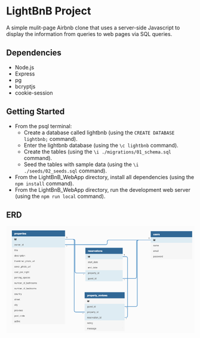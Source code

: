 # LightBnB Project

A simple mulit-page Airbnb clone that uses a server-side Javascript to display the information from queries to web pages via SQL queries.

## Dependencies

- Node.js
- Express
- pg
- bcryptjs
- cookie-session

## Getting Started

- From the psql terminal:
  - Create a database called lightbnb (using the `CREATE DATABASE lightbnb;` command).
  - Enter the lightbnb database (using the `\c lightbnb` command).
  - Create the tables (using the `\i ./migrations/01_schema.sql` command).
  - Seed the tables with sample data (using the `\i ./seeds/02_seeds.sql` command).
- From the LightBnB_WebApp directory, install all dependencies (using the `npm install` command).
- From the LightBnB_WebApp directory, run the development web server (using the `npm run local` command).

## ERD

!["Screenshot of ERD"](https://github.com/ascotlan/lightBnB/blob/main/docs/LightBnB-LHL-ERD.png)

